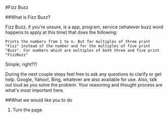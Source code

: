 #Fizz Buzz

##What is Fizz Buzz?

Fizz Buzz, if you're unsure, is a app, program, service (whatever buzz word happens to apply at this time) that does the following:

`Prints the numbers from 1 to n. But for multiples of three print "Fizz" instead of the number and for the multiples of five print "Buzz". For numbers which are multiples of both three and five print "FizzBuzz"`

Simple, right?!1

During the next couple steps feel free to ask any questions to clarify or get help.  Google, Yahoo!, Bing, whatever are also available for use.  Also, talk out loud as you solve the problem.  Your reasoning and thought process are what's most important here.

##What we would like you to do

1. Turn the page
